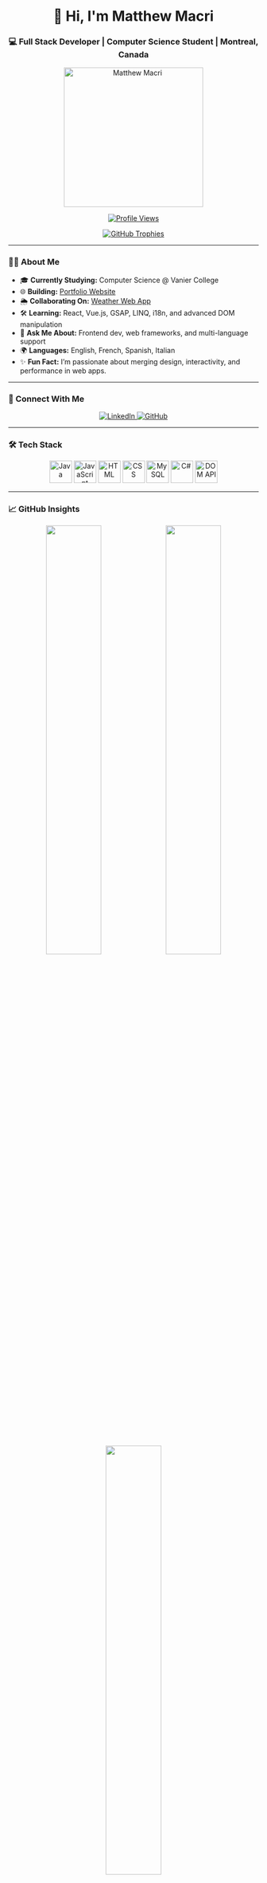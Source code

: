 <h1 align="center">👋 Hi, I'm Matthew Macri</h1>
<h3 align="center">💻 Full Stack Developer | Computer Science Student | Montreal, Canada</h3>

<p align="center">
  <img src="https://media3.giphy.com/media/US6odsnLHQxTlqTEeF/giphy.webp" alt="Matthew Macri" width="280" />
</p>

<p align="center">
  <a href="https://github.com/MatthewMacri"><img src="https://komarev.com/ghpvc/?username=matthewmacri&label=Profile%20views&color=0e75b6&style=flat-square" alt="Profile Views" /></a>
</p>

<p align="center">
  <a href="https://github.com/ryo-ma/github-profile-trophy">
    <img src="https://github-profile-trophy.vercel.app/?username=matthewmacri&theme=gruvbox&no-frame=true&margin-w=10" alt="GitHub Trophies"/>
  </a>
</p>

---

### 👨‍💻 About Me

- 🎓 **Currently Studying:** Computer Science @ Vanier College  
- 🌐 **Building:** [Portfolio Website](https://github.com/MatthewMacri/Portfolio-Website-Project)  
- 🌦️ **Collaborating On:** [Weather Web App](https://github.com/MatthewMacri/Internet-Programming-Project)  
- 🛠️ **Learning:** React, Vue.js, GSAP, LINQ, i18n, and advanced DOM manipulation  
- 💬 **Ask Me About:** Frontend dev, web frameworks, and multi-language support  
- 🌍 **Languages:** English, French, Spanish, Italian  
- ✨ **Fun Fact:** I’m passionate about merging design, interactivity, and performance in web apps.

---

### 🤝 Connect With Me

<p align="center">
  <a href="https://www.linkedin.com/in/m-macri/" target="_blank">
    <img src="https://img.shields.io/badge/LinkedIn-blue?style=for-the-badge&logo=linkedin&logoColor=white" alt="LinkedIn">
  </a>
  <a href="https://github.com/MatthewMacri" target="_blank">
    <img src="https://img.shields.io/badge/GitHub-181717?style=for-the-badge&logo=github&logoColor=white" alt="GitHub">
  </a>
</p>

---

### 🛠️ Tech Stack

<p align="center">
  <img src="https://cdn.jsdelivr.net/gh/devicons/devicon/icons/java/java-original.svg" alt="Java" width="45"/>
  <img src="https://cdn.jsdelivr.net/gh/devicons/devicon/icons/javascript/javascript-original.svg" alt="JavaScript" width="45"/>
  <img src="https://cdn.jsdelivr.net/gh/devicons/devicon/icons/html5/html5-original.svg" alt="HTML" width="45"/>
  <img src="https://cdn.jsdelivr.net/gh/devicons/devicon/icons/css3/css3-original.svg" alt="CSS" width="45"/>
  <img src="https://cdn.jsdelivr.net/gh/devicons/devicon/icons/mysql/mysql-original.svg" alt="MySQL" width="45"/>
  <img src="https://cdn.jsdelivr.net/gh/devicons/devicon/icons/csharp/csharp-original.svg" alt="C#" width="45"/>
  <img src="https://www.vectorlogo.zone/logos/w3c/w3c-icon.svg" alt="DOM API" width="45"/>
</p>

---

### 📈 GitHub Insights

<p align="center">
  <img src="https://github-readme-stats.vercel.app/api?username=matthewmacri&show_icons=true&count_private=true&include_all_commits=true&theme=tokyonight&border_radius=15" width="47%" />
  <img src="https://streak-stats.demolab.com?user=matthewmacri&theme=tokyonight&border_radius=15&fire=DD2727" width="47%" />
</p>

<p align="center">
  <img src="https://github-readme-stats.vercel.app/api/top-langs/?username=matthewmacri&layout=donut&langs_count=6&theme=tokyonight&border_radius=15" width="47%" />
  <img src="https://github-readme-activity-graph.vercel.app/graph?username=matthewmacri&theme=tokyonight&area=true&hide_border=true" width="100%"/>
</p>

---

### 🚀 Featured Projects

- 🔗 [**Portfolio Website**](https://github.com/MatthewMacri/Portfolio-Website-Project): A modern, responsive portfolio built with HTML, CSS, and JS  
- 🌧️ [**Weather App**](https://github.com/MatthewMacri/Internet-Programming-Project): Displays weather data using APIs and dynamic UI

---

### 🎯 Final Note

<p align="center"><i>"Building beautiful, functional code with a creative twist — follow me and let’s grow together!"</i></p>
